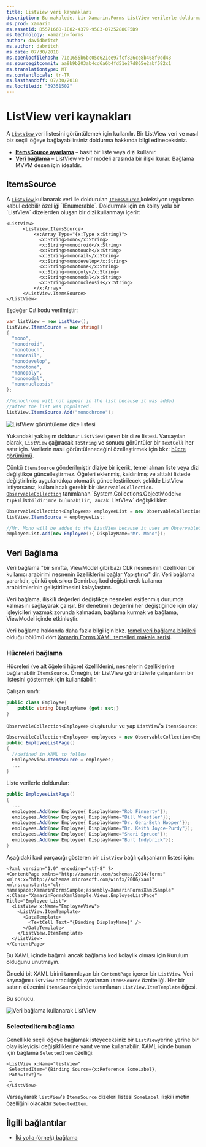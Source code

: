 ```yaml
---
title: ListView veri kaynakları
description: Bu makalede, bir Xamarin.Forms ListView verilerle doldurmak nasıl ve veri bağlama ile bir ListView kullanma açıklanmaktadır.
ms.prod: xamarin
ms.assetid: B5571660-1E82-4379-95C3-0725288CF5D9
ms.technology: xamarin-forms
author: davidbritch
ms.author: dabritch
ms.date: 07/30/2018
ms.openlocfilehash: 71e1655b6bc05c621ee97fcf826ce8b468f0dd48
ms.sourcegitcommit: aa9b9b203ab4cd6a6b4fd51e27d865e2abf582c1
ms.translationtype: MT
ms.contentlocale: tr-TR
ms.lasthandoff: 07/30/2018
ms.locfileid: "39351502"
---
```

# <a name="listview-data-sources"></a>ListView veri kaynakları

A [ `ListView` ](xref:Xamarin.Forms.ListView) veri listesini görüntülemek için kullanılır. Bir ListView veri ve nasıl biz seçili öğeye bağlayabilirsiniz doldurma hakkında bilgi edineceksiniz.

- **[ItemsSource ayarlama](#ItemsSource)**  &ndash; basit bir liste veya dizi kullanır.
- **[Veri bağlama](#Data_Binding)**  &ndash; ListView ve bir modeli arasında bir ilişki kurar. Bağlama MVVM desen için idealdir.

## <a name="itemssource"></a>ItemsSource

A [ `ListView` ](xref:Xamarin.Forms.ListView) kullanarak veri ile doldurulan [ `ItemsSource` ](xref:Xamarin.Forms.ItemsView`1.ItemsSource) koleksiyon uygulama kabul edebilir özelliği `IEnumerable`. Doldurmak için en kolay yolu bir `ListView` dizelerden oluşan bir dizi kullanmayı içerir:

```xaml
<ListView>
      <ListView.ItemsSource>
          <x:Array Type="{x:Type x:String}">
            <x:String>mono</x:String>
            <x:String>monodroid</x:String>
            <x:String>monotouch</x:String>
            <x:String>monorail</x:String>
            <x:String>monodevelop</x:String>
            <x:String>monotone</x:String>
            <x:String>monopoly</x:String>
            <x:String>monomodal</x:String>
            <x:String>mononucleosis</x:String>
          </x:Array>
      </ListView.ItemsSource>
</ListView>
```

Eşdeğer C# kodu verilmiştir:

```csharp
var listView = new ListView();
listView.ItemsSource = new string[]
{
  "mono",
  "monodroid",
  "monotouch",
  "monorail",
  "monodevelop",
  "monotone",
  "monopoly",
  "monomodal",
  "mononucleosis"
};

//monochrome will not appear in the list because it was added
//after the list was populated.
listView.ItemsSource.Add("monochrome");
```

![](data-and-databinding-images/itemssource-simple.png "ListView görüntüleme dize listesi")

Yukarıdaki yaklaşım doldurur `ListView` içeren bir dize listesi. Varsayılan olarak, `ListView` çağıracak `ToString` ve sonucu görüntüler bir `TextCell` her satır için. Verilerin nasıl görüntüleneceğini özelleştirmek için bkz: [hücre görünümü](~/xamarin-forms/user-interface/listview/customizing-cell-appearance.md).

Çünkü `ItemsSource` gönderilmiştir diziye bir içerik, temel alınan liste veya dizi değiştikçe güncelleştirmez. Öğeleri eklenmiş, kaldırılmış ve alttaki listede değiştirilmiş uygulandıkça otomatik güncelleştirilecek şekilde ListView istiyorsanız, kullanılacak gerekir bir `ObservableCollection`. [`ObservableCollection`](xref:System.Collections.ObjectModel.ObservableCollection`1) tanımlanan `System.Collections.ObjectModel` ve tıpkı `List`bildirimde bulunabilir, ancak `ListView` değişiklikler:

```csharp
ObservableCollection<Employees> employeeList = new ObservableCollection<Employess>();
listView.ItemsSource = employeeList;

//Mr. Mono will be added to the ListView because it uses an ObservableCollection
employeeList.Add(new Employee(){ DisplayName="Mr. Mono"});
```

<a name="Data_Binding" />

## <a name="data-binding"></a>Veri Bağlama
Veri bağlama "bir sınıfta, ViewModel gibi bazı CLR nesnesinin özellikleri bir kullanıcı arabirimi nesnenin özelliklerini bağlar Yapıştırıcı" dir. Veri bağlama yararlıdır, çünkü çok sıkıcı Demirbaş kod değiştirerek kullanıcı arabirimlerinin geliştirilmesini kolaylaştırır.

Veri bağlama, ilişkili değerleri değiştikçe nesneleri eşitlenmiş durumda kalmasını sağlayarak çalışır. Bir denetimin değerini her değiştiğinde için olay işleyicileri yazmak zorunda kalmadan, bağlama kurmak ve bağlama, ViewModel içinde etkinleştir.

Veri bağlama hakkında daha fazla bilgi için bkz. [temel veri bağlama bilgileri](~/xamarin-forms/xaml/xaml-basics/data-binding-basics.md) olduğu bölümü dört [Xamarin.Forms XAML temelleri makale serisi](~/xamarin-forms/xaml/xaml-basics/index.md).

### <a name="binding-cells"></a>Hücreleri bağlama
Hücreleri (ve alt öğeleri hücre) özelliklerini, nesnelerin özelliklerine bağlanabilir `ItemsSource`. Örneğin, bir ListView görüntülerle çalışanların bir listesini göstermek için kullanılabilir.

Çalışan sınıfı:

```csharp
public class Employee{
    public string DisplayName {get; set;}
}
```

`ObservableCollection<Employee>` oluşturulur ve yap `ListView`'s `ItemsSource`:

```csharp
ObservableCollection<Employee> employees = new ObservableCollection<Employee>();
public EmployeeListPage()
{
  //defined in XAML to follow
  EmployeeView.ItemsSource = employees;
  ...
}
```

Liste verilerle doldurulur:

```csharp
public EmployeeListPage()
{
  ...
  employees.Add(new Employee{ DisplayName="Rob Finnerty"});
  employees.Add(new Employee{ DisplayName="Bill Wrestler"});
  employees.Add(new Employee{ DisplayName="Dr. Geri-Beth Hooper"});
  employees.Add(new Employee{ DisplayName="Dr. Keith Joyce-Purdy"});
  employees.Add(new Employee{ DisplayName="Sheri Spruce"});
  employees.Add(new Employee{ DisplayName="Burt Indybrick"});
}
```

Aşağıdaki kod parçacığı gösteren bir `ListView` bağlı çalışanların listesi için:

```xaml
<?xml version="1.0" encoding="utf-8" ?>
<ContentPage xmlns="http://xamarin.com/schemas/2014/forms"
xmlns:x="http://schemas.microsoft.com/winfx/2006/xaml"
xmlns:constants="clr-namespace:XamarinFormsSample;assembly=XamarinFormsXamlSample"
x:Class="XamarinFormsXamlSample.Views.EmployeeListPage"
Title="Employee List">
  <ListView x:Name="EmployeeView">
    <ListView.ItemTemplate>
      <DataTemplate>
        <TextCell Text="{Binding DisplayName}" />
      </DataTemplate>
    </ListView.ItemTemplate>
  </ListView>
</ContentPage>
```

Bu XAML içinde bağımlı ancak bağlama kod kolaylık olması için Kurulum olduğunu unutmayın.

Önceki bit XAML birini tanımlayan bir `ContentPage` içeren bir `ListView`. Veri kaynağını `ListView` aracılığıyla ayarlanan `ItemsSource` özniteliği. Her bir satırın düzenini `ItemsSource`içinde tanımlanan `ListView.ItemTemplate` öğesi.

Bu sonucu.

![](data-and-databinding-images/bound-data.png "Veri bağlama kullanarak ListView")

### <a name="binding-selecteditem"></a>SelectedItem bağlama

Genellikle seçili öğeye bağlamak isteyeceksiniz bir `ListView`yerine yerine bir olay işleyicisi değişikliklerine yanıt verme kullanabilir. XAML içinde bunun için bağlama `SelectedItem` özelliği:

```xaml
<ListView x:Name="listView"
 SelectedItem="{Binding Source={x:Reference SomeLabel},
 Path=Text}">
 …
</ListView>
```

Varsayılarak `listView`'s `ItemsSource` dizeleri listesi `SomeLabel` ilişkili metin özelliğini olacaktır `SelectedItem`.

## <a name="related-links"></a>İlgili bağlantılar

- [İki yolla (örnek) bağlama](https://developer.xamarin.com/samples/xamarin-forms/UserInterface/ListView/SwitchEntryTwoBinding)
